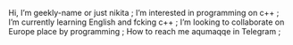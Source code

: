 Hi, I’m geekly-name or just nikita ;
I’m interested in programming on c++ ; 
I’m currently learning English and fcking c++ ; 
I’m looking to collaborate on Europe place by programming ;
How to reach me aqumaqqe in Telegram ; 

<!--- 
geekly-name/geekly-name is a ✨ special ✨ repository because its `README.md` (this file) appears on your GitHub profile.
You can click the Preview link to take a look at your changes.
--->
